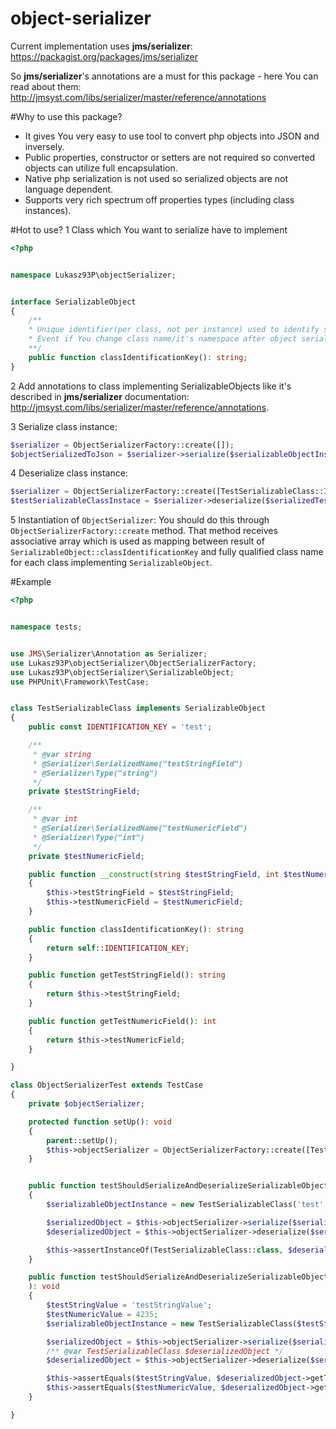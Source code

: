 # object-serializer

Current implementation uses **jms/serializer**:
https://packagist.org/packages/jms/serializer

So **jms/serializer**'s annotations are a must for this package - here You can read about them:
http://jmsyst.com/libs/serializer/master/reference/annotations

#Why to use this package?
- It gives You very easy to use tool to convert php objects into JSON and inversely.
- Public properties, constructor or setters are not required so converted objects can utilize full encapsulation.
- Native php serialization is not used so serialized objects are not language dependent.
- Supports very rich spectrum off properties types (including class instances).

#Hot to use?
1 Class which You want to serialize have to implement 
```php
<?php


namespace Lukasz93P\objectSerializer;


interface SerializableObject
{
    /**
    * Unique identifier(per class, not per instance) used to identify serialized object class
    * Event if You change class name/it's namespace after object serialization it still can be deserialized properly
    **/
    public function classIdentificationKey(): string;
}
```
2 Add annotations to class implementing SerializableObjects like it's described in **jms/serializer**
documentation: http://jmsyst.com/libs/serializer/master/reference/annotations.

3 Serialize class instance:
```php
$serializer = ObjectSerializerFactory::create([]);
$objectSerializedToJson = $serializer->serialize($serializableObjectInstance);
```

4 Deserialize class instance:
```php
$serializer = ObjectSerializerFactory::create([TestSerializableClass::IDENTIFICATION_KEY => TestSerializableClass::class]);
$testSerializableClassInstace = $serializer->deserialize($serializedTestSerializableClassInstance);
```

5 Instantiation of ```ObjectSerializer```:
You should do this through ```ObjectSerializerFactory::create``` method. That method receives associative array
which is used as mapping between result of ```SerializableObject::classIdentificationKey``` and fully qualified class name for each
class implementing ```SerializableObject```.

#Example
```php
<?php


namespace tests;


use JMS\Serializer\Annotation as Serializer;
use Lukasz93P\objectSerializer\ObjectSerializerFactory;
use Lukasz93P\objectSerializer\SerializableObject;
use PHPUnit\Framework\TestCase;


class TestSerializableClass implements SerializableObject
{
    public const IDENTIFICATION_KEY = 'test';

    /**
     * @var string
     * @Serializer\SerializedName("testStringField")
     * @Serializer\Type("string")
     */
    private $testStringField;

    /**
     * @var int
     * @Serializer\SerializedName("testNumericField")
     * @Serializer\Type("int")
     */
    private $testNumericField;

    public function __construct(string $testStringField, int $testNumericField)
    {
        $this->testStringField = $testStringField;
        $this->testNumericField = $testNumericField;
    }

    public function classIdentificationKey(): string
    {
        return self::IDENTIFICATION_KEY;
    }

    public function getTestStringField(): string
    {
        return $this->testStringField;
    }

    public function getTestNumericField(): int
    {
        return $this->testNumericField;
    }

}

class ObjectSerializerTest extends TestCase
{
    private $objectSerializer;

    protected function setUp(): void
    {
        parent::setUp();
        $this->objectSerializer = ObjectSerializerFactory::create([TestSerializableClass::IDENTIFICATION_KEY => TestSerializableClass::class]);
    }


    public function testShouldSerializeAndDeserializeSerializableObjectInstance(): void
    {
        $serializableObjectInstance = new TestSerializableClass('test', 1);

        $serializedObject = $this->objectSerializer->serialize($serializableObjectInstance);
        $deserializedObject = $this->objectSerializer->deserialize($serializedObject);

        $this->assertInstanceOf(TestSerializableClass::class, $deserializedObject);
    }

    public function testShouldSerializeAndDeserializeSerializableObjectInstanceWithClassFieldsRegardlessOfThoseFieldsVisibilityAndWithoutAvailableSetters(
    ): void
    {
        $testStringValue = 'testStringValue';
        $testNumericValue = 4235;
        $serializableObjectInstance = new TestSerializableClass($testStringValue, $testNumericValue);

        $serializedObject = $this->objectSerializer->serialize($serializableObjectInstance);
        /** @var TestSerializableClass $deserializedObject */
        $deserializedObject = $this->objectSerializer->deserialize($serializedObject);

        $this->assertEquals($testStringValue, $deserializedObject->getTestStringField());
        $this->assertEquals($testNumericValue, $deserializedObject->getTestNumericField());
    }

}
```

